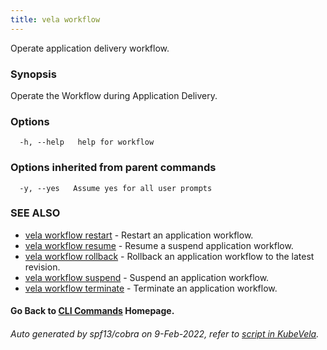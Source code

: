 ```yaml
---
title: vela workflow
---
```


Operate application delivery workflow.

### Synopsis

Operate the Workflow during Application Delivery.

### Options

```
  -h, --help   help for workflow
```

### Options inherited from parent commands

```
  -y, --yes   Assume yes for all user prompts
```

### SEE ALSO


* [vela workflow restart](vela_workflow_restart)	 - Restart an application workflow.
* [vela workflow resume](vela_workflow_resume)	 - Resume a suspend application workflow.
* [vela workflow rollback](vela_workflow_rollback)	 - Rollback an application workflow to the latest revision.
* [vela workflow suspend](vela_workflow_suspend)	 - Suspend an application workflow.
* [vela workflow terminate](vela_workflow_terminate)	 - Terminate an application workflow.

#### Go Back to [CLI Commands](vela) Homepage.


###### Auto generated by spf13/cobra on 9-Feb-2022, refer to [script in KubeVela](https://github.com/kubevela/kubevela/tree/master/hack/docgen).

